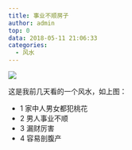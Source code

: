 ```yaml
---
title: 事业不顺房子
author: admin
top: 0
data: 2018-05-11 21:06:33
categories: 
  - 风水
---
```

![](http://fs-image.pull.net.cn/18-5-11/34929724.jpg!800)

这是我前几天看的一个风水，如上图：

- 1 家中人男女都犯桃花
- 2 男人事业不顺
- 3 漏财厉害
- 4 容易剖腹产
